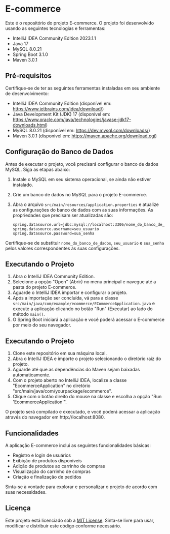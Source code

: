 # E-commerce

Este é o repositório do projeto E-commerce. O projeto foi desenvolvido usando as seguintes tecnologias e ferramentas:

- IntelliJ IDEA Community Edition 2023.1.1
- Java 17
- MySQL 8.0.21
- Spring Boot 3.1.0
- Maven 3.0.1

## Pré-requisitos

Certifique-se de ter as seguintes ferramentas instaladas em seu ambiente de desenvolvimento:

- IntelliJ IDEA Community Edition (disponível em: https://www.jetbrains.com/idea/download/)
- Java Development Kit (JDK) 17 (disponível em: https://www.oracle.com/java/technologies/javase-jdk17-downloads.html)
- MySQL 8.0.21 (disponível em: https://dev.mysql.com/downloads/)
- Maven 3.0.1 (disponível em: https://maven.apache.org/download.cgi)

## Configuração do Banco de Dados

Antes de executar o projeto, você precisará configurar o banco de dados MySQL. Siga as etapas abaixo:

1. Instale o MySQL em seu sistema operacional, se ainda não estiver instalado.
2. Crie um banco de dados no MySQL para o projeto E-commerce.
3. Abra o arquivo `src/main/resources/application.properties` e atualize as configurações do banco de dados com as suas informações. As propriedades que precisam ser atualizadas são:

   ```
   spring.datasource.url=jdbc:mysql://localhost:3306/nome_do_banco_de_dados
   spring.datasource.username=seu_usuario
   spring.datasource.password=sua_senha
   ```

Certifique-se de substituir `nome_do_banco_de_dados`, `seu_usuario` e `sua_senha` pelos valores correspondentes às suas configurações.

## Executando o Projeto

1. Abra o IntelliJ IDEA Community Edition.
2. Selecione a opção "Open" (Abrir) no menu principal e navegue até a pasta do projeto E-commerce.
3. Aguarde o IntelliJ IDEA importar e configurar o projeto.
4. Após a importação ser concluída, vá para a classe `src/main/java/com/example/ecommerce/ECommerceApplication.java` e execute a aplicação clicando no botão "Run" (Executar) ao lado do método `main()`.
5. O Spring Boot iniciará a aplicação e você poderá acessar o E-commerce por meio do seu navegador.

## Executando o Projeto

1. Clone este repositório em sua máquina local.
2. Abra o IntelliJ IDEA e importe o projeto selecionando o diretório raiz do projeto.
3. Aguarde até que as dependências do Maven sejam baixadas automaticamente.
4. Com o projeto aberto no IntelliJ IDEA, localize a classe "EcommerceApplication" no diretório "src/main/java/com/yourpackage/ecommerce".
5. Clique com o botão direito do mouse na classe e escolha a opção "Run 'EcommerceApplication'".

O projeto será compilado e executado, e você poderá acessar a aplicação através do navegador em http://localhost:8080.

## Funcionalidades

A aplicação E-commerce inclui as seguintes funcionalidades básicas:

- Registro e login de usuários
- Exibição de produtos disponíveis
- Adição de produtos ao carrinho de compras
- Visualização do carrinho de compras
- Criação e finalização de pedidos

Sinta-se à vontade para explorar e personalizar o projeto de acordo com suas necessidades.

## Licença

Este projeto está licenciado sob a [MIT License](https://opensource.org/licenses/MIT). Sinta-se livre para usar, modificar e distribuir este código conforme necessário.
